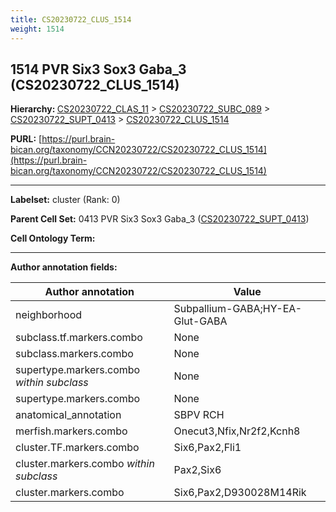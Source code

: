```yaml
---
title: CS20230722_CLUS_1514
weight: 1514
---
```

## 1514 PVR Six3 Sox3 Gaba_3 (CS20230722_CLUS_1514)
<b>Hierarchy: </b>
[CS20230722_CLAS_11](../CS20230722_CLAS_11) >
[CS20230722_SUBC_089](../CS20230722_SUBC_089) >
[CS20230722_SUPT_0413](../CS20230722_SUPT_0413) >
[CS20230722_CLUS_1514](../CS20230722_CLUS_1514)

**PURL:** [https://purl.brain-bican.org/taxonomy/CCN20230722/CS20230722_CLUS_1514](https://purl.brain-bican.org/taxonomy/CCN20230722/CS20230722_CLUS_1514)

---


**Labelset:** cluster (Rank: 0)

**Parent Cell Set:** 0413 PVR Six3 Sox3 Gaba_3 ([CS20230722_SUPT_0413](../CS20230722_SUPT_0413))



**Cell Ontology Term:** 

[MARKER GENES.]: #


---

[TRANSFERRED ANNOTATIONS.]: #


[AUTHOR ANNOTATION FIELDS.]: #


**Author annotation fields:**

| Author annotation | Value |
|-------------------|-------|
|neighborhood|Subpallium-GABA;HY-EA-Glut-GABA|
|subclass.tf.markers.combo|None|
|subclass.markers.combo|None|
|supertype.markers.combo _within subclass_|None|
|supertype.markers.combo|None|
|anatomical_annotation|SBPV RCH|
|merfish.markers.combo|Onecut3,Nfix,Nr2f2,Kcnh8|
|cluster.TF.markers.combo|Six6,Pax2,Fli1|
|cluster.markers.combo _within subclass_|Pax2,Six6|
|cluster.markers.combo|Six6,Pax2,D930028M14Rik|
